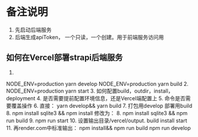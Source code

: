 # 备注说明
1. 先启动后端服务
2. 后端生成apiToken， 一个只读，一个创建。用于前端服务访问用

## 如何在Vercel部署strapi后端服务
1. 
NODE_ENV=production yarn develop
NODE_ENV=production yarn build
2. NODE_ENV=production yarn start
3. 如何配置build，outdir，install，deployment
4. 是否需要提前配置环境信息，还是Vercel端配置上
5. 命令是否需要覆盖操作
6. 直接： yarn develop&& yarn build
7. 打包用develop 部署用build
8. npm install sqlite3 && npm install  修改为： 8. npm install sqlite3 && npm run build
9. npm run start 
10. 设置输出目录/vercel/output.   build  install start
11. 再render.com中标准输出： npm install&& npm run build    npm run develop  
